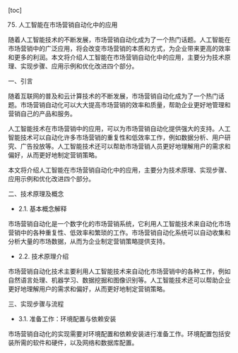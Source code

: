 
[toc]                    
                
                
75. 人工智能在市场营销自动化中的应用

随着人工智能技术的不断发展，市场营销自动化成为了一个热门话题。人工智能在市场营销中的广泛应用，将会改变市场营销的本质和方式，为企业带来更高的效率和更多的利润。本文将介绍人工智能在市场营销自动化中的应用，主要分为技术原理、实现步骤、应用示例和优化改进四个部分。

一、引言

随着互联网的普及和云计算技术的不断发展，市场营销自动化成为了一个热门话题。市场营销自动化可以大大提高市场营销的效率和质量，帮助企业更好地管理和营销自己的产品和服务。

人工智能技术在市场营销中的应用，可以为市场营销自动化提供强大的支持。人工智能技术可以自动化许多市场营销的重复性和低效率工作，例如数据分析、用户研究、广告投放等。人工智能技术还可以帮助市场营销人员更好地理解用户的需求和偏好，从而更好地制定营销策略。

本文将介绍人工智能在市场营销自动化中的应用，主要分为技术原理、实现步骤、应用示例和优化改进四个部分。

二、技术原理及概念

- 2.1. 基本概念解释

市场营销自动化是一个数字化的市场营销系统，它利用人工智能技术来自动化市场营销中的各种重复性、低效率和繁琐的工作。市场营销自动化系统可以自动收集和分析大量的市场数据，从而为企业制定营销策略提供支持。

- 2.2. 技术原理介绍

市场营销自动化技术主要利用人工智能技术来自动化市场营销中的各种工作，例如自然语言处理、机器学习、数据挖掘和图像识别等。人工智能技术还可以帮助企业更好地理解用户的需求和偏好，从而更好地制定营销策略。

三、实现步骤与流程

- 3.1. 准备工作：环境配置与依赖安装

市场营销自动化的实现需要对环境配置和依赖安装进行准备工作。环境配置包括安装所需的软件和硬件，以及网络和数据库配置。

